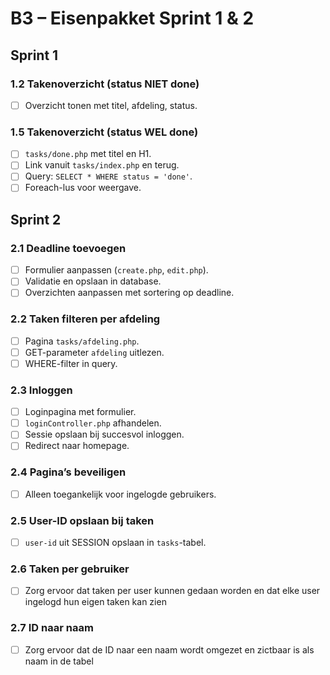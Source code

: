 # B3 – Eisenpakket Sprint 1 & 2

## Sprint 1

### 1.2 Takenoverzicht (status NIET done)
- [ ] Overzicht tonen met titel, afdeling, status.

### 1.5 Takenoverzicht (status WEL done)
- [ ] `tasks/done.php` met titel en H1.
- [ ] Link vanuit `tasks/index.php` en terug.
- [ ] Query: `SELECT * WHERE status = 'done'`.
- [ ] Foreach-lus voor weergave.

## Sprint 2

### 2.1 Deadline toevoegen
- [ ] Formulier aanpassen (`create.php`, `edit.php`).
- [ ] Validatie en opslaan in database.
- [ ] Overzichten aanpassen met sortering op deadline.

### 2.2 Taken filteren per afdeling
- [ ] Pagina `tasks/afdeling.php`.
- [ ] GET-parameter `afdeling` uitlezen.
- [ ] WHERE-filter in query.

### 2.3 Inloggen
- [ ] Loginpagina met formulier.
- [ ] `loginController.php` afhandelen.
- [ ] Sessie opslaan bij succesvol inloggen.
- [ ] Redirect naar homepage.

### 2.4 Pagina’s beveiligen
- [ ] Alleen toegankelijk voor ingelogde gebruikers.

### 2.5 User-ID opslaan bij taken
- [ ] `user-id` uit SESSION opslaan in `tasks`-tabel.

### 2.6 Taken per gebruiker
- [ ] Zorg ervoor dat taken per user kunnen gedaan worden en dat elke user ingelogd hun eigen taken kan zien

### 2.7 ID naar naam
- [ ] Zorg ervoor dat de ID naar een naam wordt omgezet en zictbaar is als naam in de tabel
